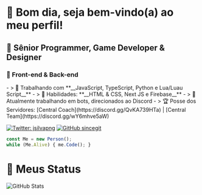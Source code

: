 <h1>👋 Bom dia, seja bem-vindo(a) ao meu perfil! </h1>
<h2>📌 Sênior Programmer, Game Developer & Designer </h2>
<h3>🎉 Front-end & Back-end </h3>
- > 👜 Trabalhando com **__JavaScript, TypeScript, Python e Lua/Luau Script__**
- > 🎄 Habilidades: **__HTML & CSS, Next JS e Firebase__**
- > 🤖 Atualmente trabalhando em bots, direcionados ao Discord
- > 🏆 Posse dos Servidores: [Central Coach](https://discord.gg/QvKA739HTa) | [Central Team](https://discord.gg/wY6mhve5aW)

[![Twitter: jsilvapng](https://img.shields.io/twitter/follow/jsilvapng?style=social)](https://twitter.com/jsilvapng)
[![GitHub sincegit](https://img.shields.io/github/followers/sincegit?label=follow&style=social)](https://github.com/sincegit)

```javascript
const Me = new Person();
while (Me.Alive) { me.Code(); }
```
<h1>🎈 Meus Status </h1>
<p><img src="https://github-readme-stats.vercel.app/api?username=sincegit&amp&&theme=dark&show_icons=true" alt="GitHub Stats"></p>
